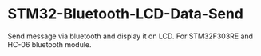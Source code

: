 # STM32-Bluetooth-LCD-Data-Send
Send message via bluetooth and display it on LCD. For STM32F303RE and HC-06 bluetooth module.
